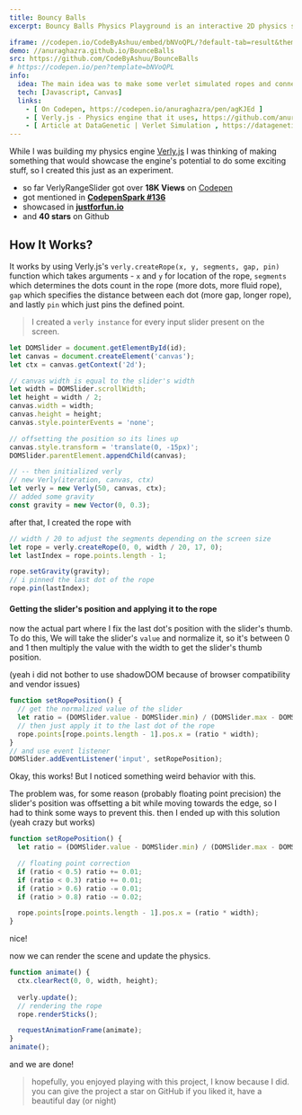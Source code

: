 ```yaml
---
title: Bouncy Balls
excerpt: Bouncy Balls Physics Playground is an interactive 2D physics simulation built with pure JavaScript and HTML5 Canvas. It demonstrates fundamental physics principles like gravity, collision, and elasticity through colorful bouncing balls that users can add, drag, and customize in real-time. Designed to be fully responsive and lightweight, this project is perfect for learning, teaching, or showcasing simple physics concepts on any device or screen size.

iframe: //codepen.io/CodeByAshuu/embed/bNVoQPL/?default-tab=result&theme-id=light
demo: //anuraghazra.github.io/BounceBalls
src: https://github.com/CodeByAshuu/BounceBalls
# https://codepen.io/pen?template=bNVoQPL
info:
  idea: The main idea was to make some verlet simulated ropes and connect them to the rang slider's thumb and let them sway
  tech: [Javascript, Canvas]
  links:
    - [ On Codepen, https://codepen.io/anuraghazra/pen/agKJEd ]
    - [ Verly.js - Physics engine that it uses, https://github.com/anuraghazra/Verly.js ]
    - [ Article at DataGenetic | Verlet Simulation , https://datagenetics.com/blog/july22018/index.html]
---
```


While I was building my physics engine [Verly.js](http://anuraghazra.github.io/Verly.js) I was thinking of making something that would showcase the engine's potential to do some exciting stuff, so I created this just as an experiment. 


- so far VerlyRangeSlider got over **18K Views** on [Codepen](https://codepen.io/anuraghazra/pen/agKJEd)
- got mentioned in **[CodepenSpark #136](https://codepen.io/spark/136)**
- showcased in **[justforfun.io](https://justforfun.io/post/verly-range-slider)**
- and **40 stars** on Github

## How It Works?

It works by using Verly.js's `verly.createRope(x, y, segments, gap, pin)` function which takes arguments - `x` and `y` for location of the rope, `segments` which determines the dots count in the rope (more dots, more fluid rope), `gap` which specifies the distance between each dot (more gap, longer rope), and lastly `pin` which just pins the defined point.



> I created a `verly instance` for every input slider present on the screen. 

```js {18}
let DOMSlider = document.getElementById(id);
let canvas = document.createElement('canvas');
let ctx = canvas.getContext('2d');

// canvas width is equal to the slider's width 
let width = DOMSlider.scrollWidth;
let height = width / 2;
canvas.width = width;
canvas.height = height;
canvas.style.pointerEvents = 'none';

// offsetting the position so its lines up
canvas.style.transform = 'translate(0, -15px)';
DOMSlider.parentElement.appendChild(canvas);

// -- then initialized verly
// new Verly(iteration, canvas, ctx)
let verly = new Verly(50, canvas, ctx);
// added some gravity
const gravity = new Vector(0, 0.3);
```

after that, I created the rope with

```js {2}
// width / 20 to adjust the segments depending on the screen size
let rope = verly.createRope(0, 0, width / 20, 17, 0);
let lastIndex = rope.points.length - 1;

rope.setGravity(gravity);
// i pinned the last dot of the rope
rope.pin(lastIndex);
```

#### Getting the slider's position and applying it to the rope
now the actual part where I fix the last dot's position with the slider's thumb.
To do this,
We will take the slider's `value` and normalize it, so it's between 0 and 1 then multiply the value with the width to get the slider's thumb position. 

(yeah i did not bother to use shadowDOM because of browser compatibility and vendor issues) 

```js {3}
function setRopePosition() {
  // get the normalized value of the slider
  let ratio = (DOMSlider.value - DOMSlider.min) / (DOMSlider.max - DOMSlider.min);
  // then just apply it to the last dot of the rope
  rope.points[rope.points.length - 1].pos.x = (ratio * width);
}
// and use event listener
DOMSlider.addEventListener('input', setRopePosition);
```

Okay, this works!
But I noticed something weird behavior with this.

The problem was, for some reason (probably floating point precision) the slider's position was offsetting a bit while moving towards the edge, so I had to think some ways to prevent this. then I ended up with this solution (yeah crazy but works)

```js {4-8}
function setRopePosition() {
  let ratio = (DOMSlider.value - DOMSlider.min) / (DOMSlider.max - DOMSlider.min);

  // floating point correction
  if (ratio < 0.5) ratio += 0.01;
  if (ratio < 0.3) ratio += 0.01;
  if (ratio > 0.6) ratio -= 0.01;
  if (ratio > 0.8) ratio -= 0.02;

  rope.points[rope.points.length - 1].pos.x = (ratio * width);
}

```

nice!

now we can render the scene and update the physics.

```js
function animate() {
  ctx.clearRect(0, 0, width, height);
  
  verly.update();
  // rendering the rope
  rope.renderSticks();

  requestAnimationFrame(animate);
}
animate();
```

and we are done!


> hopefully, you enjoyed playing with this project, I know because I did. 
> you can give the project a star on GitHub if you liked it, have a beautiful day (or night)